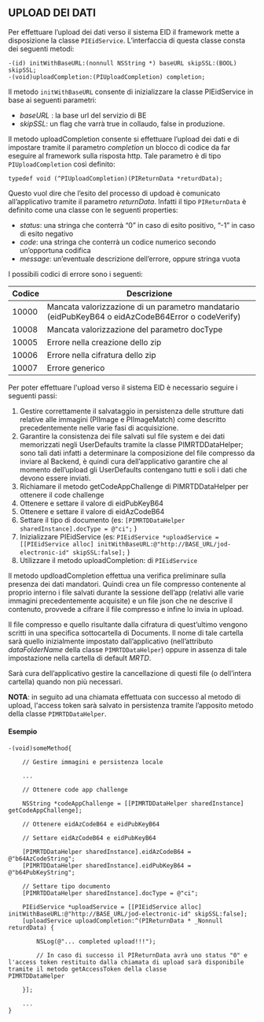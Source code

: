 ﻿


## UPLOAD DEI DATI
Per effettuare l’upload dei dati verso il sistema EID il framework mette a disposizione la classe `PIEidService`.  L’interfaccia di questa classe consta dei seguenti metodi:

    -(id) initWithBaseURL:(nonnull NSString *) baseURL skipSSL:(BOOL) skipSSL;
    -(void)uploadCompletion:(PIUploadCompletion) completion;

Il metodo `initWithBaseURL` consente di inizializzare la classe PIEidService in base ai seguenti parametri:

 - *baseURL* : la base url del servizio di BE
 - *skipSSL*: un flag che varrà true in collaudo, false in produzione.

Il metodo uploadCompletion consente si effettuare l’upload dei dati e di impostare tramite il parametro *completion* un blocco di codice da far eseguire al framework sulla risposta http. Tale parametro è di tipo `PIUploadCompletion` così definito:

    typedef void (^PIUploadCompletion)(PIReturnData *returdData);

Questo vuol dire che l’esito del processo di updoad è comunicato all’applicativo tramite il parametro *returnData*. Infatti il tipo `PIReturnData` è definito come una classe con le seguenti properties:

 - *status*: una stringa che conterrà “0” in caso di esito positivo, “-1”
   in caso di esito negativo
 - *code*: una stringa che conterrà un codice numerico secondo
   un’opportuna codifica
 - *message*: un’eventuale descrizione dell’errore, oppure stringa vuota

I possibili codici di errore sono i seguenti:

| Codice | Descrizione |
|--|--|
| 10000 |  Mancata valorizzazione di un parametro mandatario (eidPubKeyB64 o eidAzCodeB64Error o codeVerify)|
| 10008 |  Mancata valorizzazione del parametro docType|
| 10005 |  Errore nella creazione dello zip|
| 10006 |  Errore nella cifratura dello zip|
| 10007 | Errore generico|


Per poter effettuare l'upload verso il sistema EID è necessario seguire i seguenti passi:

 1. Gestire correttamente il salvataggio in persistenza delle strutture 
    dati relative alle immagini (PIImage e PIImageMatch) come descritto 
    precedentemente nelle varie fasi di acquisizione.
 2. Garantire la consistenza dei file salvati sul file system e dei dati
   memorizzati negli UserDefaults tramite la classe PIMRTDDataHelper;
   sono tali dati infatti a determinare la composizione del file
   compresso da inviare al Backend, è quindi cura dell’applicativo
   garantire che al momento dell’upload gli UserDefaults contengano
   tutti e soli i dati che devono essere inviati.
 3. Richiamare il metodo getCodeAppChallenge di PIMRTDDataHelper per
   ottenere il code challenge
 4. Ottenere e settare il valore di eidPubKeyB64
 5. Ottenere e settare il valore di eidAzCodeB64
 6. Settare il tipo di documento (es: `[PIMRTDDataHelper sharedInstance].docType = @"ci";` )
 7. Inizializzare PIEidService (es: `PIEidService *uploadService = [[PIEidService alloc] initWithBaseURL:@"http://BASE_URL/jod-electronic-id" skipSSL:false];` )
 8. Utilizzare il metodo uploadCompletion: di `PIEidService`

Il metodo updloadCompletion effettua una verifica preliminare sulla presenza dei dati mandatori. Quindi crea un file compresso contenente al proprio interno i file salvati durante la sessione dell’app (relativi alle varie immagini precedentemente acquisite) e un file json che ne descrive il contenuto, provvede a cifrare il file compresso e infine lo invia in upload.

Il file compresso e quello risultante dalla cifratura di quest’ultimo vengono scritti in una specifica sottocartella di Documents. Il nome di tale cartella sarà quello inizialmente impostato dall’applicativo (nell’attributo *dataFolderName* della classe `PIMRTDDataHelper`) oppure in assenza di tale impostazione nella cartella di default *MRTD*. 

Sarà cura dell’applicativo gestire la cancellazione di questi file (o dell’intera cartella) quando non più necessari.

**NOTA**: in seguito ad una chiamata effettuata con successo al metodo di upload, l'access token sarà salvato in persistenza tramite l’apposito metodo della classe `PIMRTDDataHelper`.

#### Esempio 

    -(void)someMethod{
    
        // Gestire immagini e persistenza locale
    
        ...
    
        // Ottenere code app challenge
    
        NSString *codeAppChallenge = [[PIMRTDDataHelper sharedInstance] getCodeAppChallenge];
    
        // Ottenere eidAzCodeB64 e eidPubKeyB64
    
        // Settare eidAzCodeB64 e eidPubKeyB64
    
        [PIMRTDDataHelper sharedInstance].eidAzCodeB64 = @"b64AzCodeString";
        [PIMRTDDataHelper sharedInstance].eidPubKeyB64 = @"b64PubKeyString";
    
        // Settare tipo documento
        [PIMRTDDataHelper sharedInstance].docType = @"ci";
        
        PIEidService *uploadService = [[PIEidService alloc] initWithBaseURL:@"http://BASE_URL/jod-electronic-id" skipSSL:false];
        [uploadService uploadCompletion:^(PIReturnData * _Nonnull returdData) {
           
            NSLog(@"... completed upload!!!");
    
            // In caso di successo il PIReturnData avrà uno status "0" e l'access token restituito dalla chiamata di upload sarà disponibile tramite il metodo getAccessToken della classe 
    PIMRTDDataHelper         
    
        }];
    
        ...
    }

